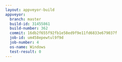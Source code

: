 ```yaml
---
layout: appveyor-build
appveyor:
  branch: master
  build-id: 31455861
  build-number: 362
  commit: 16db2f655f92fb1e58ed9f9e11fd6833e679037f
  job-id: um458epewtul9f9d
  job-number: 4
  os-name: Windows
  test-result: 0
---
```

